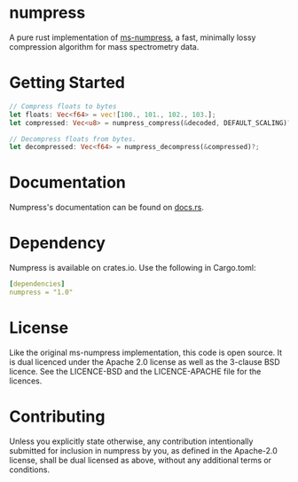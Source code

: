 numpress
========

A pure rust implementation of [ms-numpress](https://github.com/ms-numpress/ms-numpress), a fast, minimally lossy compression algorithm for mass spectrometry data.

# Getting Started

```rust
// Compress floats to bytes
let floats: Vec<f64> = vec![100., 101., 102., 103.];
let compressed: Vec<u8> = numpress_compress(&decoded, DEFAULT_SCALING)?;

// Decompress floats from bytes.
let decompressed: Vec<f64> = numpress_decompress(&compressed)?;
```

# Documentation

Numpress's documentation can be found on [docs.rs](https://docs.rs/numpress).

# Dependency

Numpress is available on crates.io. Use the following in Cargo.toml:

```yaml
[dependencies]
numpress = "1.0"
```

# License

Like the original ms-numpress implementation, this code is open source. It is dual licenced under the Apache 2.0 license as well as the 3-clause BSD licence. See the LICENCE-BSD and the LICENCE-APACHE file for the licences.

# Contributing

Unless you explicitly state otherwise, any contribution intentionally submitted for inclusion in numpress by you, as defined in the Apache-2.0 license, shall be dual licensed as above, without any additional terms or conditions.
